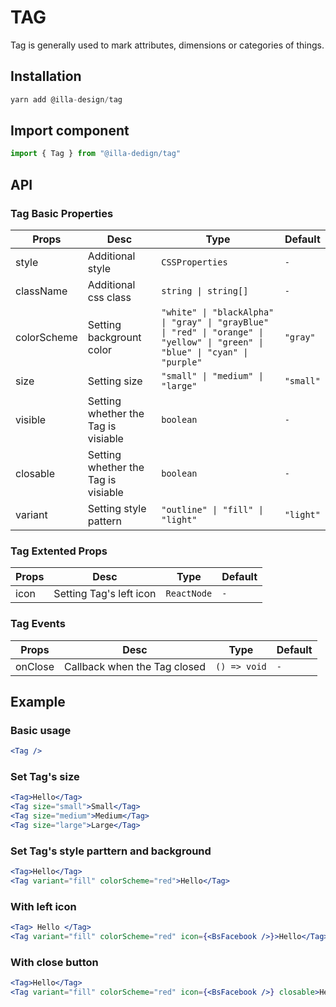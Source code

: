 # TAG

Tag is generally used to mark attributes, dimensions or categories of things.

## Installation

```jsx
yarn add @illa-design/tag
```

## Import component

```jsx
import { Tag } from "@illa-dedign/tag"
```

## API

### Tag Basic Properties

| Props       | Desc                                | Type                                                         | Default   |
| ----------- | ----------------------------------- | ------------------------------------------------------------ | --------- |
| style       | Additional style                    | `CSSProperties`                                              | `-`       |
| className   | Additional css class                | `string \| string[]`                                         | `-`       |
| colorScheme | Setting backgrount color            | `"white" \| "blackAlpha" \| "gray" \| "grayBlue" \| "red" \| "orange" \| "yellow" \| "green" \| "blue" \| "cyan" \| "purple" ` | `"gray"`  |
| size        | Setting size                        | `"small" \| "medium" \| "large"`                             | `"small"` |
| visible     | Setting whether the Tag is visiable | `boolean`                                                    | `-`       |
| closable    | Setting whether the Tag is visiable | `boolean`                                                    | `-`       |
| variant     | Setting style pattern               | `"outline" \| "fill" \| "light"`                             | `"light"` |

### Tag Extented Props

| Props | Desc                    | Type        | Default |
| ----- | ----------------------- | ----------- | ------- |
| icon  | Setting Tag's left icon | `ReactNode` | `-`     |

### Tag Events

| Props   | Desc                         | Type         | Default |
| ------- | ---------------------------- | ------------ | ------- |
| onClose | Callback when the Tag closed | `() => void` | `-`     |

## Example

### Basic usage

```jsx
<Tag />
```

### Set Tag's size

```jsx
<Tag>Hello</Tag>
<Tag size="small">Small</Tag>
<Tag size="medium">Medium</Tag>
<Tag size="large">Large</Tag>
```

### Set Tag's style parttern and background

```jsx
<Tag>Hello</Tag>
<Tag variant="fill" colorScheme="red">Hello</Tag>
```

### With left icon

```jsx
<Tag> Hello </Tag>
<Tag variant="fill" colorScheme="red" icon={<BsFacebook />}>Hello</Tag>
```

### With close button

```jsx
<Tag>Hello</Tag>
<Tag variant="fill" colorScheme="red" icon={<BsFacebook />} closable>Hello</Tag>
```

